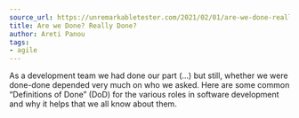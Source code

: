```yaml
---
source_url: https://unremarkabletester.com/2021/02/01/are-we-done-really-done/
title: Are we Done? Really Done?
author: Areti Panou
tags:
- agile
---
```


As a development team we had done our part (...) but still, whether we were done-done depended very much on who we asked. Here are some common “Definitions of Done” (DoD) for the various roles in software development and why it helps that we all know about them.
